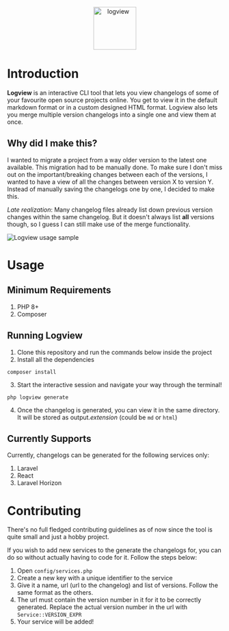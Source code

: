 <p align="center">
    <img title="logview" height="100" src="https://i.imgur.com/2Y6ToG1.png" />
</p>

# Introduction
**Logview** is an interactive CLI tool that lets you view changelogs of some of your favourite open source projects online. You get to view it in the default markdown format or in a custom designed HTML format. Logview also lets you merge multiple version changelogs into a single one and view them at once.

## Why did I make this?
I wanted to migrate a project from a way older version to the latest one available. This migration had to be manually done. To make sure I don't miss out on the important/breaking changes between each of the versions, I wanted to have a view of all the changes between version X to version Y. Instead of manually saving the changelogs one by one, I decided to make this.

_Late realization_: Many changelog files already list down previous version changes within the same changelog. But it doesn't always list **all** versions though, so I guess I can still make use of the merge functionality.

![Logview usage sample](https://media.giphy.com/media/F5hd6aHmylGqBjGUAy/giphy.gif)

# Usage

## Minimum Requirements
1. PHP 8+
2. Composer

## Running Logview
1. Clone this repository and run the commands below inside the project
2. Install all the dependencies
```
composer install
```
3. Start the interactive session and navigate your way through the terminal!
```
php logview generate
```
4. Once the changelog is generated, you can view it in the same directory. It will be stored as output._extension_ (could be `md` or `html`)

## Currently Supports
Currently, changelogs can be generated for the following services only:
1. Laravel
2. React
3. Laravel Horizon

# Contributing
There's no full fledged contributing guidelines as of now since the tool is quite small and just a hobby project.

If you wish to add new services to the generate the changelogs for, you can do so without actually having to code for it. Follow the steps below:
1. Open `config/services.php`
2. Create a new key with a unique identifier to the service
3. Give it a name, url (url to the changelog) and list of versions. Follow the same format as the others.
4. The url must contain the version number in it for it to be correctly generated. Replace the actual version number in the url with `Service::VERSION_EXPR`
5. Your service will be added!
